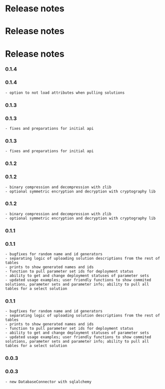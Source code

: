 # Release notes

# Release notes



# Release notes




### 0.1.4

### 0.1.4


    - option to not load attributes when pulling solutions

### 0.1.3

### 0.1.3


    - fixes and preparations for initial api

### 0.1.3


    - fixes and preparations for initial api


### 0.1.2

### 0.1.2


    - binary compression and decompression with zlib
    - optional symmetric encryption and decryption with cryptography lib

### 0.1.2


    - binary compression and decompression with zlib
    - optional symmetric encryption and decryption with cryptography lib


### 0.1.1

### 0.1.1


    - bugfixes for random name and id generators
    - separating logic of uploading solution descriptions from the rest of tables
    - prints to show generated names and ids
    - function to pull parameter set ids for deployment status
    - ability to get and change deployment statuses of parameter sets
    - updated usage examples; user friendly functions to show commited solutions, parameter sets and parameter info; ability to pull all tables for a select solution

### 0.1.1


    - bugfixes for random name and id generators
    - separating logic of uploading solution descriptions from the rest of tables
    - prints to show generated names and ids
    - function to pull parameter set ids for deployment status
    - ability to get and change deployment statuses of parameter sets
    - updated usage examples; user friendly functions to show commited solutions, parameter sets and parameter info; ability to pull all tables for a select solution


### 0.0.3

### 0.0.3


    - new DatabaseConnector with sqlalchemy

